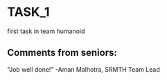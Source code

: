 # TASK_1
first task in team humanoid

## Comments from seniors:
"Job well done!" -Aman Malhotra, SRMTH Team Lead
